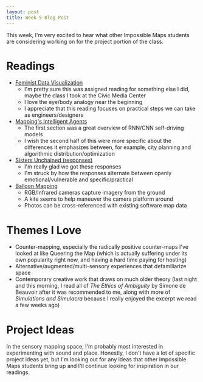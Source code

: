 ```yaml
---
layout: post
title: Week 5 Blog Post
---
```


This week, I'm very excited to hear what other Impossible Maps students are considering working on for the project portion of the class.

# Readings

- [Feminist Data Visualization](https://civic.mit.edu/2015/12/01/feminist-data-visualization/)
    - I'm pretty sure this was assigned reading for something else I did, maybe the class I took at the Civic Media Center
    - I love the eye/body analogy near the beginning
    - I appreciate that this reading focuses on practical steps we can take as engineers/designers
- [Mapping's Intelligent Agents](https://placesjournal.org/article/mappings-intelligent-agents/)
    - The first section was a great overview of RNN/CNN self-driving models
    - I wish the second half of this were more specific about the differences it emphasizes between, for example, city planning and algorithmic distribution/optimization
- [Sisters Unchained (responses)](https://docs.google.com/document/d/1kh16SNPab6fCaqfMLCFKhCyQPqJ2V0lP6kwF69GOv8k/edit)
    - I'm really glad we got these responses
    - I'm struck by how the responses alternate between openly emotional/vulnerable and specific/practical
- [Balloon Mapping](https://publiclab.org/wiki/balloon-mapping-of-local-invasive-species-and-town-mapping)
    - RGB/Infrared cameras capture imagery from the ground
    - A kite seems to help maneuver the camera platform around
    - Photos can be cross-referenced with existing software map data

# Themes I Love

- Counter-mapping, especially the radically positive counter-maps I've looked at like Queering the Map (which is actually suffering under its own popularity right now, and having a hard time paying for hosting)
- Alternative/augmented/multi-sensory experiences that defamiliarize space
- Contemporary creative work that draws on much older theory (last night and this morning, I read all of *The Ethics of Ambiguity* by Simone de Beauvoir after it was recommended to me, along with more of *Simulations and Simulacra* because I really enjoyed the excerpt we read a few weeks ago)

# Project Ideas

In the sensory mapping space, I'm probably most interested in experimenting with sound and place. Honestly, I don't have a lot of specific project ideas yet, but I'm looking out for any ideas that other Impossible Maps students bring up and I'll continue looking for inspiration in our readings.
